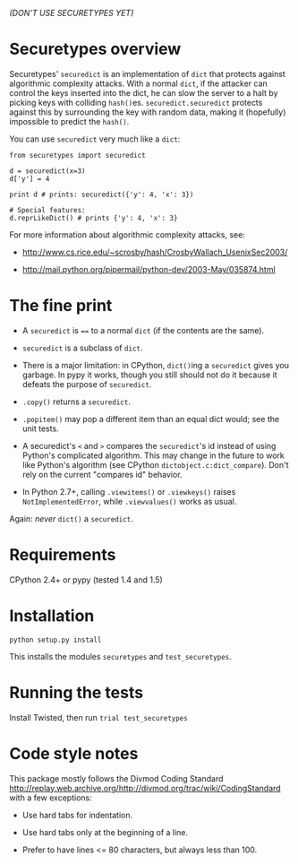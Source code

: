*(DON'T USE SECURETYPES YET)*

Securetypes overview
====================

Securetypes' `securedict` is an implementation of `dict` that protects against algorithmic
complexity attacks.  With a normal `dict`, if the attacker can control the keys
inserted into the dict, he can slow the server to a halt by picking keys with
colliding `hash()`es.  `securedict.securedict` protects against this by
surrounding the key with random data, making it (hopefully) impossible to
predict the `hash()`.

You can use `securedict` very much like a `dict`:

```
from securetypes import securedict

d = securedict(x=3)
d['y'] = 4

print d # prints: securedict({'y': 4, 'x': 3})

# Special features:
d.reprLikeDict() # prints {'y': 4, 'x': 3}
```

For more information about algorithmic complexity attacks, see:

*	http://www.cs.rice.edu/~scrosby/hash/CrosbyWallach_UsenixSec2003/

*	http://mail.python.org/pipermail/python-dev/2003-May/035874.html



The fine print
==============

*	A `securedict` is `==` to a normal `dict` (if the contents are the same).

*	`securedict` is a subclass of `dict`.

*	There is a major limitation: in CPython, `dict()`ing a `securedict` gives you
	garbage.  In pypy it works, though you still should not do it because
	it defeats the purpose of `securedict`.

*	`.copy()` returns a `securedict`.

*	`.popitem()` may pop a different item than an equal dict would; see the
	unit tests.

*	A securedict's `<` and `>` compares the `securedict`'s id instead of using
	Python's complicated algorithm.  This may change in the future to work
	like Python's algorithm (see CPython `dictobject.c:dict_compare`).  Don't
	rely on the current "compares id" behavior.

*	In Python 2.7+, calling `.viewitems()` or `.viewkeys()` raises
	`NotImplementedError`, while `.viewvalues()` works as usual.

Again: *never* `dict()` a `securedict`.



Requirements
============

CPython 2.4+ or pypy (tested 1.4 and 1.5)



Installation
============

`python setup.py install`

This installs the modules `securetypes` and `test_securetypes`.



Running the tests
=================

Install Twisted, then run `trial test_securetypes`



Code style notes
================

This package mostly follows the Divmod Coding Standard
<http://replay.web.archive.org/http://divmod.org/trac/wiki/CodingStandard> with a few exceptions:

*	Use hard tabs for indentation.

*	Use hard tabs only at the beginning of a line.

*	Prefer to have lines <= 80 characters, but always less than 100.
